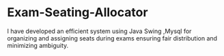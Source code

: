 # Exam-Seating-Allocator
I have developed an efficient system using Java Swing ,Mysql for organizing and assigning seats during exams ensuring fair distribution and minimizing ambiguity.
